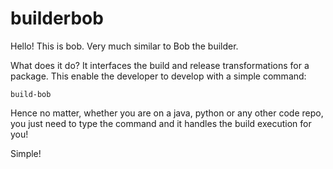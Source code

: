 # builderbob

Hello! This is bob. Very much similar to Bob the builder. 

What does it do?
It interfaces the build and release transformations for a package. 
This enable the developer to develop with a simple command:

```commandline
build-bob
```

Hence no matter, whether you are on a java, python or any other code repo,
you just need to type the command and it handles the build execution for you!

Simple!